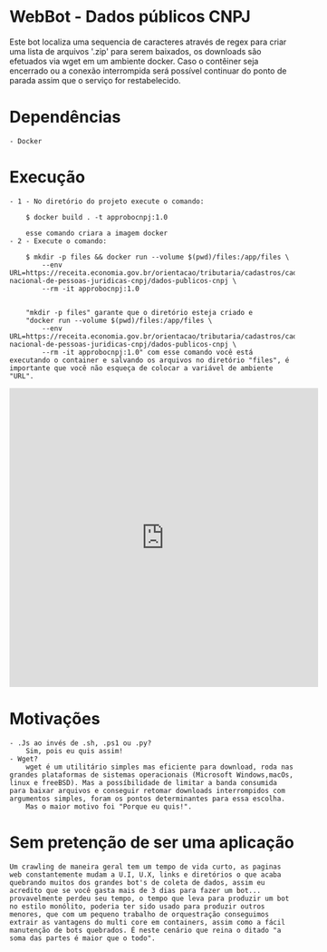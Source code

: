 # WebBot - Dados públicos CNPJ

Este bot localiza uma sequencia de caracteres através de regex para criar uma lista de arquivos '.zip' para serem baixados, os downloads são efetuados via wget em um ambiente docker. Caso o contêiner seja encerrado ou a conexão interrompida será possível continuar do ponto de parada assim que o serviço for restabelecido.

# Dependências
    - Docker
# Execução
    - 1 - No diretório do projeto execute o comando:

        $ docker build . -t approbocnpj:1.0 
        
        esse comando criara a imagem docker
    - 2 - Execute o comando:

        $ mkdir -p files && docker run --volume $(pwd)/files:/app/files \
            --env URL=https://receita.economia.gov.br/orientacao/tributaria/cadastros/cadastro-nacional-de-pessoas-juridicas-cnpj/dados-publicos-cnpj \
            --rm -it approbocnpj:1.0


        "mkdir -p files" garante que o diretório esteja criado e 
        "docker run --volume $(pwd)/files:/app/files \
            --env URL=https://receita.economia.gov.br/orientacao/tributaria/cadastros/cadastro-nacional-de-pessoas-juridicas-cnpj/dados-publicos-cnpj \
            --rm -it approbocnpj:1.0" com esse comando você está executando o container e salvando os arquivos no diretório "files", é importante que você não esqueça de colocar a variável de ambiente "URL".
<iframe width="545" height="527" src="https://www.youtube.com/embed/5Q5OZyI0utw" frameborder="0" allow="accelerometer; autoplay; clipboard-write; encrypted-media; gyroscope; picture-in-picture" allowfullscreen></iframe>

# Motivações
    - .Js ao invés de .sh, .ps1 ou .py? 
        Sim, pois eu quis assim!
    - Wget?
        wget é um utilitário simples mas eficiente para download, roda nas grandes plataformas de sistemas operacionais (Microsoft Windows,macOs, linux e freeBSD). Mas a possíbilidade de limitar a banda consumida para baixar arquivos e conseguir retomar downloads interrompidos com argumentos simples, foram os pontos determinantes para essa escolha. 
        Mas o maior motivo foi "Porque eu quis!".

# Sem pretenção de ser uma aplicação
    Um crawling de maneira geral tem um tempo de vida curto, as paginas web constantemente mudam a U.I, U.X, links e diretórios o que acaba quebrando muitos dos grandes bot's de coleta de dados, assim eu acredito que se você gasta mais de 3 dias para fazer um bot... provavelmente perdeu seu tempo, o tempo que leva para produzir um bot no estilo monólito, poderia ter sido usado para produzir outros menores, que com um pequeno trabalho de orquestração conseguimos extrair as vantagens do multi core em containers, assim como a fácil manutenção de bots quebrados. É neste cenário que reina o ditado "a soma das partes é maior que o todo".
